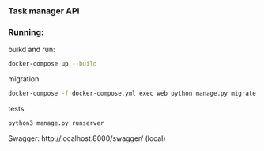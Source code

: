 ### Task manager API

### Running:

buikd and run:
```sh
docker-compose up --build
```
migration
```sh
docker-compose -f docker-compose.yml exec web python manage.py migrate
```
tests
```sh
python3 manage.py runserver
```

Swagger: http://localhost:8000/swagger/ (local)